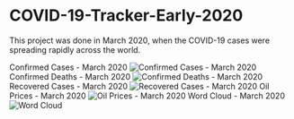 # COVID-19-Tracker-Early-2020

This project was done in March 2020, when the COVID-19 cases were spreading rapidly across the world. 

Confirmed Cases - March 2020 ![Confirmed Cases - March 2020](https://github.com/aniruddhasinha10/COVID-19-Tracker-Early-2020/blob/master/confirmed_cases.png)
Confirmed Deaths - March 2020 ![Confirmed Deaths - March 2020](https://github.com/aniruddhasinha10/COVID-19-Tracker-Early-2020/blob/master/confirmed_deaths.png)
Recovered Cases - March 2020 ![Recovered Cases - March 2020](https://github.com/aniruddhasinha10/COVID-19-Tracker-Early-2020/blob/master/recovered_cases.png)
Oil Prices - March 2020 ![Oil Prices - March 2020](https://github.com/aniruddhasinha10/COVID-19-Tracker-Early-2020/blob/master/prices.png)
Word Cloud - March 2020 ![Word Cloud](https://github.com/aniruddhasinha10/COVID-19-Tracker-Early-2020/blob/master/word_cloud.png)
